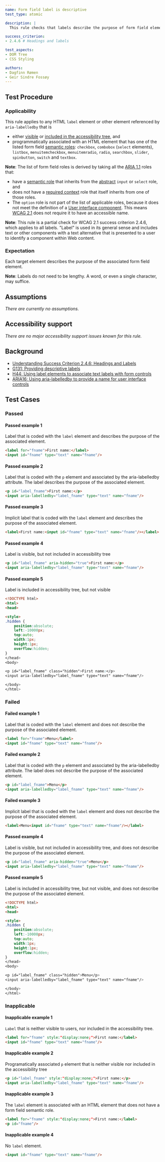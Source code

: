 ```yaml
---
name: Form field label is descriptive
test_type: atomic

description: |
  This rule checks that labels describe the purpose of form field elements.

success_criterion:
- 2.4.6 # Headings and labels

test_aspects:
- DOM Tree
- CSS Styling

authors:
- Dagfinn Rømen
- Geir Sindre Fossøy
---
```


## Test Procedure

### Applicability

This rule applies to any HTML `label` element or other element referenced by `aria-labelledby` that is

- either [visible](#visible) or [included in the accessibility tree](#included-in-the-accessibility-tree), and
- programmatically associated with an HTML element that has one of the listed form field [semantic roles](#semantic-role): `checkbox`, `combobox` (`select` elements), `listbox`, `menuitemcheckbox`, `menuitemradio`, `radio`, `searchbox`, `slider`, `spinbutton`, `switch` and `textbox`.

**Note**: The list of form field roles is derived by taking all the [ARIA 1.1](https://www.w3.org/TR/wai-aria-1.1/) roles that:
- have a [semantic role](#semantic-role) that inherits from the [abstract](https://www.w3.org/TR/wai-aria/#abstract_roles) `input` or `select` role, and 
- does not have a [required context](https://www.w3.org/TR/wai-aria/#scope) role that itself inherits from one of those roles.
- The `option` role is not part of the list of applicable roles, because it does not meet the definition of a [User interface component](https://www.w3.org/TR/WCAG21/#dfn-user-interface-components). This means [WCAG 2.1](https://www.w3.org/TR/WCAG21/) does not require it to have an accessible name.

**Note**: This rule is a partial check for WCAG 2.1 success criterion 2.4.6, which applies to all labels. "Label" is used in its general sense and includes text or other components with a text alternative that is presented to a user to identify a component within Web content.

### Expectation

Each target element describes the purpose of the associated form field element.

**Note**: Labels do not need to be lengthy. A word, or even a single character, may suffice.

## Assumptions

_There are currently no assumptions._

## Accessibility support

_There are no major accessibility support issues known for this rule._

## Background

- [Understanding Success Criterion 2.4.6: Headings and Labels](https://www.w3.org/WAI/WCAG21/Understanding/headings-and-labels.html) 
- [G131: Providing descriptive labels](https://www.w3.org/WAI/WCAG21/Techniques/general/G131)
- [H44: Using label elements to associate text labels with form controls](https://www.w3.org/WAI/WCAG21/Techniques/html/H44)
- [ARIA16: Using aria-labelledby to provide a name for user interface controls](https://www.w3.org/WAI/WCAG21/Techniques/aria/ARIA16)

## Test Cases

### Passed

#### Passed example 1

Label that is coded with the `label` element and describes the purpose of the associated element.

```html
<label for="fname">First name:</label>
<input id="fname" type="text" name="fname"/>
```

#### Passed example 2

Label that is coded with the `p` element and associated by the aria-labelledby attribute. The label describes the purpose of the associated element.

```html
<p id="label_fname">First name:</p>
<input aria-labelledby="label_fname" type="text" name="fname"/>
```

#### Passed example 3

Implicit label that is coded with the `label` element and describes the purpose of the associated element.

```html
<label>First name:<input id="fname" type="text" name="fname"/></label>
```

#### Passed example 4

Label is visible, but not included in accessibility tree

```html
<p id="label_fname" aria-hidden="true">First name:</p>
<input aria-labelledby="label_fname" type="text" name="fname"/>
```

#### Passed example 5

Label is included in accessibility tree, but not visible

```html
<!DOCTYPE html>
<html>
<head>

<style>
.hidden {
	position:absolute;
	left:-10000px;
	top:auto;
	width:1px;
	height:1px;
	overflow:hidden;
}
</head>
<body>

<p id="label_fname" class="hidden">First name:</p>
<input aria-labelledby="label_fname" type="text" name="fname"/>

</body>
</html>
```

### Failed

#### Failed example 1

Label that is coded with the `label` element and does not describe the purpose of the associated element.

```html
<label for="fname">Menu</label>
<input id="fname" type="text" name="fname"/>
```

#### Failed example 2

Label that is coded with the `p` element and associated by the aria-labelledby attribute. The label does not describe the purpose of the associated element.

```html
<p id="label_fname">Menu</p>
<input aria-labelledby="label_fname" type="text" name="fname"/>
```

#### Failed example 3

Implicit label that is coded with the `label` element and does not describe the purpose of the associated element.

```html
<label>Menu<input id="fname" type="text" name="fname"/></label>
```

#### Passed example 4

Label is visible, but not included in accessibility tree, and does not describe the purpose of the associated element.

```html
<p id="label_fname" aria-hidden="true">Menu</p>
<input aria-labelledby="label_fname" type="text" name="fname"/>
```

#### Passed example 5

Label is included in accessibility tree, but not visible, and does not describe the purpose of the associated element.

```html
<!DOCTYPE html>
<html>
<head>

<style>
.hidden {
	position:absolute;
	left:-10000px;
	top:auto;
	width:1px;
	height:1px;
	overflow:hidden;
}
</head>
<body>

<p id="label_fname" class="hidden">Menu</p>
<input aria-labelledby="label_fname" type="text" name="fname"/>

</body>
</html>
```

### Inapplicable

#### Inapplicable example 1

`Label` that is neither visible to users, nor included in the accessibility tree.

```html
<label for="fname" style:"display:none;">First name:</label>
<input id="fname" type="text" name="fname"/>
```

#### Inapplicable example 2

Programatically associated `p` element that is neither visible nor included in the accessibility tree

```html
<p id="label_fname" style:"display:none;">First name:</p>
<input aria-labelledby="label_fname" type="text" name="fname"/>
```

#### Inapplicable example 3

The `label` element is associated with an HTML element that does not have a form field semantic role.

```html
<label for="fname" style:"display:none;">First name:</label>
<p id="fname"/>
```

#### Inapplicable example 4

No `label` element.

```html
<input id="fname" type="text" name="fname"/>
```
